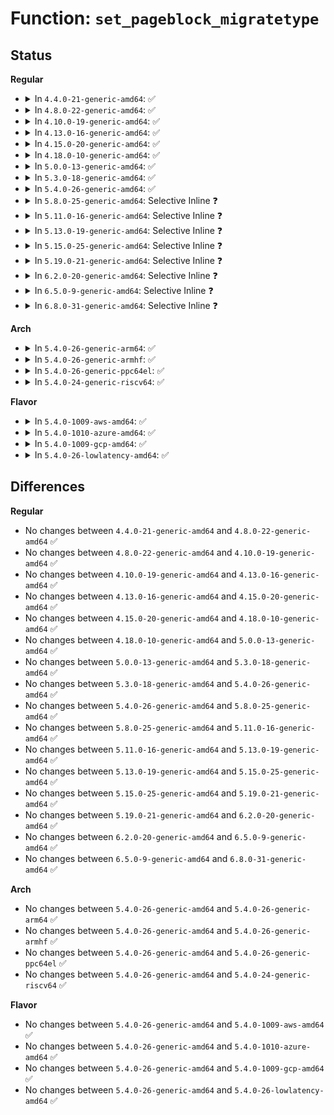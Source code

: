 # Function: <code>set_pageblock_migratetype</code>

## Status
<b>Regular</b>
<ul>
<li>
<details>
<summary>In <code>4.4.0-21-generic-amd64</code>: ✅</summary>

```c
void set_pageblock_migratetype(struct page * page, int migratetype)
```

```json
{
  "name": "set_pageblock_migratetype",
  "collision_type": "Unique Global",
  "inline_type": "No",
  "funcs": [
    {
      "addr": 18446744071580505088,
      "name": "set_pageblock_migratetype",
      "external": true,
      "loc": "mm/page_alloc.c:338",
      "file": "mm/page_alloc.c",
      "inline": "seen, unknown",
      "caller_inline": [],
      "caller_func": [
        "mm/page_alloc.c:init_cma_reserved_pageblock",
        "mm/page_alloc.c:__isolate_free_page",
        "mm/page_alloc.c:get_page_from_freelist",
        "mm/page_alloc.c:__alloc_pages_nodemask",
        "mm/page_alloc.c:memmap_init_zone",
        "mm/page_isolation.c:unset_migratetype_isolate",
        "mm/page_isolation.c:unset_migratetype_isolate",
        "mm/page_isolation.c:start_isolate_page_range"
      ]
    }
  ],
  "symbols": [
    {
      "addr": 18446744071580505088,
      "name": "set_pageblock_migratetype",
      "section": ".text",
      "bind": "STB_GLOBAL",
      "size": 66
    }
  ]
}
```
</details>
</li>
<li>
<details>
<summary>In <code>4.8.0-22-generic-amd64</code>: ✅</summary>

```c
void set_pageblock_migratetype(struct page * page, int migratetype)
```

```json
{
  "name": "set_pageblock_migratetype",
  "collision_type": "Unique Global",
  "inline_type": "No",
  "funcs": [
    {
      "addr": 18446744071580581952,
      "name": "set_pageblock_migratetype",
      "external": true,
      "loc": "mm/page_alloc.c:446",
      "file": "mm/page_alloc.c",
      "inline": "seen, unknown",
      "caller_inline": [],
      "caller_func": [
        "mm/page_alloc.c:memmap_init_zone",
        "mm/page_alloc.c:__alloc_pages_slowpath",
        "mm/page_alloc.c:get_page_from_freelist",
        "mm/page_alloc.c:__isolate_free_page",
        "mm/page_alloc.c:__rmqueue",
        "mm/page_alloc.c:__rmqueue",
        "mm/page_alloc.c:init_cma_reserved_pageblock",
        "mm/page_isolation.c:start_isolate_page_range",
        "mm/page_isolation.c:unset_migratetype_isolate",
        "mm/page_isolation.c:unset_migratetype_isolate"
      ]
    }
  ],
  "symbols": [
    {
      "addr": 18446744071580581952,
      "name": "set_pageblock_migratetype",
      "section": ".text",
      "bind": "STB_GLOBAL",
      "size": 68
    }
  ]
}
```
</details>
</li>
<li>
<details>
<summary>In <code>4.10.0-19-generic-amd64</code>: ✅</summary>

```c
void set_pageblock_migratetype(struct page * page, int migratetype)
```

```json
{
  "name": "set_pageblock_migratetype",
  "collision_type": "Unique Global",
  "inline_type": "No",
  "funcs": [
    {
      "addr": 18446744071580648464,
      "name": "set_pageblock_migratetype",
      "external": true,
      "loc": "mm/page_alloc.c:451",
      "file": "mm/page_alloc.c",
      "inline": "seen, unknown",
      "caller_inline": [],
      "caller_func": [
        "mm/page_alloc.c:memmap_init_zone",
        "mm/page_alloc.c:get_page_from_freelist",
        "mm/page_alloc.c:__isolate_free_page",
        "mm/page_alloc.c:__rmqueue",
        "mm/page_alloc.c:__rmqueue",
        "mm/page_alloc.c:unreserve_highatomic_pageblock",
        "mm/page_alloc.c:init_cma_reserved_pageblock",
        "mm/page_isolation.c:start_isolate_page_range",
        "mm/page_isolation.c:unset_migratetype_isolate",
        "mm/page_isolation.c:unset_migratetype_isolate"
      ]
    }
  ],
  "symbols": [
    {
      "addr": 18446744071580648464,
      "name": "set_pageblock_migratetype",
      "section": ".text",
      "bind": "STB_GLOBAL",
      "size": 65
    }
  ]
}
```
</details>
</li>
<li>
<details>
<summary>In <code>4.13.0-16-generic-amd64</code>: ✅</summary>

```c
void set_pageblock_migratetype(struct page * page, int migratetype)
```

```json
{
  "name": "set_pageblock_migratetype",
  "collision_type": "Unique Global",
  "inline_type": "No",
  "funcs": [
    {
      "addr": 18446744071580680800,
      "name": "set_pageblock_migratetype",
      "external": true,
      "loc": "mm/page_alloc.c:467",
      "file": "mm/page_alloc.c",
      "inline": "seen, unknown",
      "caller_inline": [],
      "caller_func": [
        "mm/page_alloc.c:memmap_init_zone",
        "mm/page_alloc.c:get_page_from_freelist",
        "mm/page_alloc.c:__isolate_free_page",
        "mm/page_alloc.c:__rmqueue",
        "mm/page_alloc.c:__rmqueue",
        "mm/page_alloc.c:unreserve_highatomic_pageblock",
        "mm/page_alloc.c:init_cma_reserved_pageblock",
        "mm/page_isolation.c:start_isolate_page_range",
        "mm/page_isolation.c:unset_migratetype_isolate",
        "mm/page_isolation.c:unset_migratetype_isolate"
      ]
    }
  ],
  "symbols": [
    {
      "addr": 18446744071580680800,
      "name": "set_pageblock_migratetype",
      "section": ".text",
      "bind": "STB_GLOBAL",
      "size": 65
    }
  ]
}
```
</details>
</li>
<li>
<details>
<summary>In <code>4.15.0-20-generic-amd64</code>: ✅</summary>

```c
void set_pageblock_migratetype(struct page * page, int migratetype)
```

```json
{
  "name": "set_pageblock_migratetype",
  "collision_type": "Unique Global",
  "inline_type": "No",
  "funcs": [
    {
      "addr": 18446744071580765504,
      "name": "set_pageblock_migratetype",
      "external": true,
      "loc": "mm/page_alloc.c:482",
      "file": "mm/page_alloc.c",
      "inline": "seen, unknown",
      "caller_inline": [],
      "caller_func": [
        "mm/page_alloc.c:memmap_init_zone",
        "mm/page_alloc.c:get_page_from_freelist",
        "mm/page_alloc.c:__isolate_free_page",
        "mm/page_alloc.c:unreserve_highatomic_pageblock",
        "mm/page_alloc.c:steal_suitable_fallback",
        "mm/page_alloc.c:steal_suitable_fallback",
        "mm/page_alloc.c:init_cma_reserved_pageblock",
        "mm/page_isolation.c:start_isolate_page_range",
        "mm/page_isolation.c:unset_migratetype_isolate",
        "mm/page_isolation.c:unset_migratetype_isolate"
      ]
    }
  ],
  "symbols": [
    {
      "addr": 18446744071580765504,
      "name": "set_pageblock_migratetype",
      "section": ".text",
      "bind": "STB_GLOBAL",
      "size": 65
    }
  ]
}
```
</details>
</li>
<li>
<details>
<summary>In <code>4.18.0-10-generic-amd64</code>: ✅</summary>

```c
void set_pageblock_migratetype(struct page * page, int migratetype)
```

```json
{
  "name": "set_pageblock_migratetype",
  "collision_type": "Unique Global",
  "inline_type": "No",
  "funcs": [
    {
      "addr": 18446744071580901728,
      "name": "set_pageblock_migratetype",
      "external": true,
      "loc": "mm/page_alloc.c:443",
      "file": "mm/page_alloc.c",
      "inline": "seen, unknown",
      "caller_inline": [],
      "caller_func": [
        "mm/page_alloc.c:memmap_init_zone",
        "mm/page_alloc.c:get_page_from_freelist",
        "mm/page_alloc.c:__isolate_free_page",
        "mm/page_alloc.c:unreserve_highatomic_pageblock",
        "mm/page_alloc.c:steal_suitable_fallback",
        "mm/page_alloc.c:steal_suitable_fallback",
        "mm/page_alloc.c:init_cma_reserved_pageblock",
        "mm/page_isolation.c:start_isolate_page_range",
        "mm/page_isolation.c:unset_migratetype_isolate",
        "mm/page_isolation.c:unset_migratetype_isolate"
      ]
    }
  ],
  "symbols": [
    {
      "addr": 18446744071580901728,
      "name": "set_pageblock_migratetype",
      "section": ".text",
      "bind": "STB_GLOBAL",
      "size": 65
    }
  ]
}
```
</details>
</li>
<li>
<details>
<summary>In <code>5.0.0-13-generic-amd64</code>: ✅</summary>

```c
void set_pageblock_migratetype(struct page * page, int migratetype)
```

```json
{
  "name": "set_pageblock_migratetype",
  "collision_type": "Unique Global",
  "inline_type": "No",
  "funcs": [
    {
      "addr": 18446744071580976176,
      "name": "set_pageblock_migratetype",
      "external": true,
      "loc": "mm/page_alloc.c:488",
      "file": "mm/page_alloc.c",
      "inline": "seen, unknown",
      "caller_inline": [],
      "caller_func": [
        "mm/page_alloc.c:memmap_init_zone_device",
        "mm/page_alloc.c:memmap_init_zone",
        "mm/page_alloc.c:get_page_from_freelist",
        "mm/page_alloc.c:__isolate_free_page",
        "mm/page_alloc.c:unreserve_highatomic_pageblock",
        "mm/page_alloc.c:steal_suitable_fallback",
        "mm/page_alloc.c:steal_suitable_fallback",
        "mm/page_alloc.c:init_cma_reserved_pageblock",
        "mm/memory-failure.c:soft_offline_page",
        "mm/memory-failure.c:soft_offline_page",
        "mm/page_isolation.c:start_isolate_page_range",
        "mm/page_isolation.c:unset_migratetype_isolate",
        "mm/page_isolation.c:unset_migratetype_isolate"
      ]
    }
  ],
  "symbols": [
    {
      "addr": 18446744071580976176,
      "name": "set_pageblock_migratetype",
      "section": ".text",
      "bind": "STB_GLOBAL",
      "size": 65
    }
  ]
}
```
</details>
</li>
<li>
<details>
<summary>In <code>5.3.0-18-generic-amd64</code>: ✅</summary>

```c
void set_pageblock_migratetype(struct page * page, int migratetype)
```

```json
{
  "name": "set_pageblock_migratetype",
  "collision_type": "Unique Global",
  "inline_type": "No",
  "funcs": [
    {
      "addr": 18446744071581394976,
      "name": "set_pageblock_migratetype",
      "external": true,
      "loc": "mm/page_alloc.c:550",
      "file": "mm/page_alloc.c",
      "inline": "seen, unknown",
      "caller_inline": [],
      "caller_func": [
        "mm/page_alloc.c:memmap_init_zone_device",
        "mm/page_alloc.c:memmap_init_zone",
        "mm/page_alloc.c:get_page_from_freelist",
        "mm/page_alloc.c:__isolate_free_page",
        "mm/page_alloc.c:unreserve_highatomic_pageblock",
        "mm/page_alloc.c:steal_suitable_fallback",
        "mm/page_alloc.c:steal_suitable_fallback",
        "mm/page_alloc.c:init_cma_reserved_pageblock",
        "mm/page_isolation.c:start_isolate_page_range",
        "mm/page_isolation.c:unset_migratetype_isolate",
        "mm/page_isolation.c:unset_migratetype_isolate"
      ]
    }
  ],
  "symbols": [
    {
      "addr": 18446744071581394976,
      "name": "set_pageblock_migratetype",
      "section": ".text",
      "bind": "STB_GLOBAL",
      "size": 65
    }
  ]
}
```
</details>
</li>
<li>
<details>
<summary>In <code>5.4.0-26-generic-amd64</code>: ✅</summary>

```c
void set_pageblock_migratetype(struct page * page, int migratetype)
```

```json
{
  "name": "set_pageblock_migratetype",
  "collision_type": "Unique Global",
  "inline_type": "No",
  "funcs": [
    {
      "addr": 18446744071581455968,
      "name": "set_pageblock_migratetype",
      "external": true,
      "loc": "mm/page_alloc.c:537",
      "file": "mm/page_alloc.c",
      "inline": "seen, unknown",
      "caller_inline": [],
      "caller_func": [
        "mm/page_alloc.c:memmap_init_zone_device",
        "mm/page_alloc.c:memmap_init_zone",
        "mm/page_alloc.c:get_page_from_freelist",
        "mm/page_alloc.c:__isolate_free_page",
        "mm/page_alloc.c:unreserve_highatomic_pageblock",
        "mm/page_alloc.c:steal_suitable_fallback",
        "mm/page_alloc.c:steal_suitable_fallback",
        "mm/page_alloc.c:init_cma_reserved_pageblock",
        "mm/page_isolation.c:start_isolate_page_range",
        "mm/page_isolation.c:unset_migratetype_isolate",
        "mm/page_isolation.c:unset_migratetype_isolate"
      ]
    }
  ],
  "symbols": [
    {
      "addr": 18446744071581455968,
      "name": "set_pageblock_migratetype",
      "section": ".text",
      "bind": "STB_GLOBAL",
      "size": 65
    }
  ]
}
```
</details>
</li>
<li>
<details>
<summary>In <code>5.8.0-25-generic-amd64</code>: Selective Inline ❓</summary>

```c
void set_pageblock_migratetype(struct page * page, int migratetype)
```

```json
{
  "name": "set_pageblock_migratetype",
  "collision_type": "Unique Global",
  "inline_type": "Selective",
  "funcs": [
    {
      "addr": 18446744071581671362,
      "name": "set_pageblock_migratetype",
      "external": true,
      "loc": "mm/page_alloc.c:536",
      "file": "mm/page_alloc.c",
      "inline": "not declared, inlined",
      "caller_inline": [
        "mm/page_alloc.c:__isolate_free_page",
        "mm/page_alloc.c:unreserve_highatomic_pageblock",
        "mm/page_alloc.c:steal_suitable_fallback",
        "mm/page_alloc.c:steal_suitable_fallback"
      ],
      "caller_func": [
        "mm/page_alloc.c:memmap_init_zone_device",
        "mm/page_alloc.c:memmap_init_zone",
        "mm/page_isolation.c:unset_migratetype_isolate",
        "mm/page_isolation.c:unset_migratetype_isolate",
        "mm/page_isolation.c:set_migratetype_isolate"
      ]
    }
  ],
  "symbols": [
    {
      "addr": 18446744071581660736,
      "name": "set_pageblock_migratetype",
      "section": ".text",
      "bind": "STB_GLOBAL",
      "size": 65
    }
  ]
}
```
</details>
</li>
<li>
<details>
<summary>In <code>5.11.0-16-generic-amd64</code>: Selective Inline ❓</summary>

```c
void set_pageblock_migratetype(struct page * page, int migratetype)
```

```json
{
  "name": "set_pageblock_migratetype",
  "collision_type": "Unique Global",
  "inline_type": "Selective",
  "funcs": [
    {
      "addr": 18446744071581718920,
      "name": "set_pageblock_migratetype",
      "external": true,
      "loc": "mm/page_alloc.c:536",
      "file": "mm/page_alloc.c",
      "inline": "not declared, inlined",
      "caller_inline": [
        "mm/page_alloc.c:__isolate_free_page",
        "mm/page_alloc.c:unreserve_highatomic_pageblock",
        "mm/page_alloc.c:steal_suitable_fallback",
        "mm/page_alloc.c:steal_suitable_fallback"
      ],
      "caller_func": [
        "mm/page_alloc.c:memmap_init_zone_device",
        "mm/page_alloc.c:memmap_init_zone",
        "mm/page_isolation.c:unset_migratetype_isolate",
        "mm/page_isolation.c:unset_migratetype_isolate",
        "mm/page_isolation.c:set_migratetype_isolate"
      ]
    }
  ],
  "symbols": [
    {
      "addr": 18446744071581708928,
      "name": "set_pageblock_migratetype",
      "section": ".text",
      "bind": "STB_GLOBAL",
      "size": 59
    }
  ]
}
```
</details>
</li>
<li>
<details>
<summary>In <code>5.13.0-19-generic-amd64</code>: Selective Inline ❓</summary>

```c
void set_pageblock_migratetype(struct page * page, int migratetype)
```

```json
{
  "name": "set_pageblock_migratetype",
  "collision_type": "Unique Global",
  "inline_type": "Selective",
  "funcs": [
    {
      "addr": 18446744071581739317,
      "name": "set_pageblock_migratetype",
      "external": true,
      "loc": "mm/page_alloc.c:558",
      "file": "mm/page_alloc.c",
      "inline": "not declared, inlined",
      "caller_inline": [
        "mm/page_alloc.c:__isolate_free_page",
        "mm/page_alloc.c:unreserve_highatomic_pageblock",
        "mm/page_alloc.c:steal_suitable_fallback",
        "mm/page_alloc.c:steal_suitable_fallback"
      ],
      "caller_func": [
        "mm/page_alloc.c:memmap_init_zone_device",
        "mm/page_alloc.c:memmap_init_range",
        "mm/page_alloc.c:get_page_from_freelist",
        "mm/page_isolation.c:start_isolate_page_range",
        "mm/page_isolation.c:unset_migratetype_isolate",
        "mm/page_isolation.c:unset_migratetype_isolate"
      ]
    }
  ],
  "symbols": [
    {
      "addr": 18446744071581729744,
      "name": "set_pageblock_migratetype",
      "section": ".text",
      "bind": "STB_GLOBAL",
      "size": 56
    }
  ]
}
```
</details>
</li>
<li>
<details>
<summary>In <code>5.15.0-25-generic-amd64</code>: Selective Inline ❓</summary>

```c
void set_pageblock_migratetype(struct page * page, int migratetype)
```

```json
{
  "name": "set_pageblock_migratetype",
  "collision_type": "Unique Global",
  "inline_type": "Selective",
  "funcs": [
    {
      "addr": 18446744071582016596,
      "name": "set_pageblock_migratetype",
      "external": true,
      "loc": "mm/page_alloc.c:561",
      "file": "mm/page_alloc.c",
      "inline": "not declared, inlined",
      "caller_inline": [
        "mm/page_alloc.c:__isolate_free_page",
        "mm/page_alloc.c:unreserve_highatomic_pageblock",
        "mm/page_alloc.c:steal_suitable_fallback",
        "mm/page_alloc.c:steal_suitable_fallback"
      ],
      "caller_func": [
        "mm/page_alloc.c:memmap_init_zone_device",
        "mm/page_alloc.c:memmap_init_range",
        "mm/page_alloc.c:get_page_from_freelist",
        "mm/page_isolation.c:start_isolate_page_range",
        "mm/page_isolation.c:unset_migratetype_isolate",
        "mm/page_isolation.c:unset_migratetype_isolate"
      ]
    }
  ],
  "symbols": [
    {
      "addr": 18446744071582003552,
      "name": "set_pageblock_migratetype",
      "section": ".text",
      "bind": "STB_GLOBAL",
      "size": 56
    }
  ]
}
```
</details>
</li>
<li>
<details>
<summary>In <code>5.19.0-21-generic-amd64</code>: Selective Inline ❓</summary>

```c
void set_pageblock_migratetype(struct page * page, int migratetype)
```

```json
{
  "name": "set_pageblock_migratetype",
  "collision_type": "Unique Global",
  "inline_type": "Selective",
  "funcs": [
    {
      "addr": 18446744071582443085,
      "name": "set_pageblock_migratetype",
      "external": true,
      "loc": "mm/page_alloc.c:551",
      "file": "mm/page_alloc.c",
      "inline": "not declared, inlined",
      "caller_inline": [
        "mm/page_alloc.c:__isolate_free_page",
        "mm/page_alloc.c:unreserve_highatomic_pageblock",
        "mm/page_alloc.c:steal_suitable_fallback",
        "mm/page_alloc.c:steal_suitable_fallback"
      ],
      "caller_func": [
        "mm/page_alloc.c:__init_zone_device_page",
        "mm/page_alloc.c:memmap_init_range",
        "mm/page_alloc.c:get_page_from_freelist",
        "mm/page_isolation.c:unset_migratetype_isolate",
        "mm/page_isolation.c:unset_migratetype_isolate"
      ]
    }
  ],
  "symbols": [
    {
      "addr": 18446744071582427936,
      "name": "set_pageblock_migratetype",
      "section": ".text",
      "bind": "STB_GLOBAL",
      "size": 70
    }
  ]
}
```
</details>
</li>
<li>
<details>
<summary>In <code>6.2.0-20-generic-amd64</code>: Selective Inline ❓</summary>

```c
void set_pageblock_migratetype(struct page * page, int migratetype)
```

```json
{
  "name": "set_pageblock_migratetype",
  "collision_type": "Unique Global",
  "inline_type": "Selective",
  "funcs": [
    {
      "addr": 18446744071596417757,
      "name": "set_pageblock_migratetype",
      "external": true,
      "loc": "mm/page_alloc.c:608",
      "file": "mm/page_alloc.c",
      "inline": "not declared, inlined",
      "caller_inline": [
        "mm/page_alloc.c:__init_zone_device_page",
        "mm/page_alloc.c:memmap_init_range",
        "mm/page_alloc.c:__isolate_free_page",
        "mm/page_alloc.c:unreserve_highatomic_pageblock",
        "mm/page_alloc.c:steal_suitable_fallback",
        "mm/page_alloc.c:steal_suitable_fallback"
      ],
      "caller_func": [
        "mm/page_alloc.c:get_page_from_freelist",
        "mm/page_isolation.c:unset_migratetype_isolate",
        "mm/page_isolation.c:unset_migratetype_isolate"
      ]
    }
  ],
  "symbols": [
    {
      "addr": 18446744071582936672,
      "name": "set_pageblock_migratetype",
      "section": ".text",
      "bind": "STB_GLOBAL",
      "size": 70
    }
  ]
}
```
</details>
</li>
<li>
<details>
<summary>In <code>6.5.0-9-generic-amd64</code>: Selective Inline ❓</summary>

```c
void set_pageblock_migratetype(struct page * page, int migratetype)
```

```json
{
  "name": "set_pageblock_migratetype",
  "collision_type": "Unique Global",
  "inline_type": "Selective",
  "funcs": [
    {
      "addr": 18446744071583171973,
      "name": "set_pageblock_migratetype",
      "external": true,
      "loc": "mm/page_alloc.c:449",
      "file": "mm/page_alloc.c",
      "inline": "not declared, inlined",
      "caller_inline": [
        "mm/page_alloc.c:get_page_from_freelist",
        "mm/page_alloc.c:__isolate_free_page",
        "mm/page_alloc.c:unreserve_highatomic_pageblock",
        "mm/page_alloc.c:steal_suitable_fallback",
        "mm/page_alloc.c:steal_suitable_fallback"
      ],
      "caller_func": [
        "mm/mm_init.c:memmap_init_range",
        "mm/page_isolation.c:unset_migratetype_isolate",
        "mm/page_isolation.c:unset_migratetype_isolate"
      ]
    }
  ],
  "symbols": [
    {
      "addr": 18446744071583154112,
      "name": "set_pageblock_migratetype",
      "section": ".text",
      "bind": "STB_GLOBAL",
      "size": 70
    }
  ]
}
```
</details>
</li>
<li>
<details>
<summary>In <code>6.8.0-31-generic-amd64</code>: Selective Inline ❓</summary>

```c
void set_pageblock_migratetype(struct page * page, int migratetype)
```

```json
{
  "name": "set_pageblock_migratetype",
  "collision_type": "Unique Global",
  "inline_type": "Selective",
  "funcs": [
    {
      "addr": 18446744071583355659,
      "name": "set_pageblock_migratetype",
      "external": true,
      "loc": "mm/page_alloc.c:431",
      "file": "mm/page_alloc.c",
      "inline": "not declared, inlined",
      "caller_inline": [
        "mm/page_alloc.c:get_page_from_freelist",
        "mm/page_alloc.c:__isolate_free_page",
        "mm/page_alloc.c:unreserve_highatomic_pageblock",
        "mm/page_alloc.c:steal_suitable_fallback",
        "mm/page_alloc.c:steal_suitable_fallback"
      ],
      "caller_func": [
        "mm/mm_init.c:memmap_init_range",
        "mm/page_isolation.c:unset_migratetype_isolate",
        "mm/page_isolation.c:unset_migratetype_isolate"
      ]
    }
  ],
  "symbols": [
    {
      "addr": 18446744071583337264,
      "name": "set_pageblock_migratetype",
      "section": ".text",
      "bind": "STB_GLOBAL",
      "size": 70
    }
  ]
}
```
</details>
</li>
</ul>
<b>Arch</b>
<ul>
<li>
<details>
<summary>In <code>5.4.0-26-generic-arm64</code>: ✅</summary>

```c
void set_pageblock_migratetype(struct page * page, int migratetype)
```

```json
{
  "name": "set_pageblock_migratetype",
  "collision_type": "Unique Global",
  "inline_type": "No",
  "funcs": [
    {
      "addr": 18446603336492863344,
      "name": "set_pageblock_migratetype",
      "external": true,
      "loc": "mm/page_alloc.c:537",
      "file": "mm/page_alloc.c",
      "inline": "seen, unknown",
      "caller_inline": [],
      "caller_func": [
        "mm/page_alloc.c:memmap_init_zone",
        "mm/page_alloc.c:get_page_from_freelist",
        "mm/page_alloc.c:__isolate_free_page",
        "mm/page_alloc.c:unreserve_highatomic_pageblock",
        "mm/page_alloc.c:steal_suitable_fallback",
        "mm/page_alloc.c:steal_suitable_fallback",
        "mm/page_alloc.c:init_cma_reserved_pageblock",
        "mm/memory-failure.c:soft_offline_page",
        "mm/memory-failure.c:soft_offline_page",
        "mm/page_isolation.c:start_isolate_page_range",
        "mm/page_isolation.c:unset_migratetype_isolate"
      ]
    }
  ],
  "symbols": [
    {
      "addr": 18446603336492863344,
      "name": "set_pageblock_migratetype",
      "section": ".text",
      "bind": "STB_GLOBAL",
      "size": 96
    }
  ]
}
```
</details>
</li>
<li>
<details>
<summary>In <code>5.4.0-26-generic-armhf</code>: ✅</summary>

```c
void set_pageblock_migratetype(struct page * page, int migratetype)
```

```json
{
  "name": "set_pageblock_migratetype",
  "collision_type": "Unique Global",
  "inline_type": "No",
  "funcs": [
    {
      "addr": 3226663044,
      "name": "set_pageblock_migratetype",
      "external": true,
      "loc": "mm/page_alloc.c:537",
      "file": "mm/page_alloc.c",
      "inline": "seen, unknown",
      "caller_inline": [],
      "caller_func": [
        "mm/page_alloc.c:memmap_init_zone",
        "mm/page_alloc.c:get_page_from_freelist",
        "mm/page_alloc.c:__isolate_free_page",
        "mm/page_alloc.c:unreserve_highatomic_pageblock",
        "mm/page_alloc.c:steal_suitable_fallback",
        "mm/page_alloc.c:steal_suitable_fallback",
        "mm/page_alloc.c:init_cma_reserved_pageblock",
        "mm/page_isolation.c:start_isolate_page_range",
        "mm/page_isolation.c:unset_migratetype_isolate",
        "mm/page_isolation.c:unset_migratetype_isolate"
      ]
    }
  ],
  "symbols": [
    {
      "addr": 3226663044,
      "name": "set_pageblock_migratetype",
      "section": ".text",
      "bind": "STB_GLOBAL",
      "size": 132
    }
  ]
}
```
</details>
</li>
<li>
<details>
<summary>In <code>5.4.0-26-generic-ppc64el</code>: ✅</summary>

```c
void set_pageblock_migratetype(struct page * page, int migratetype)
```

```json
{
  "name": "set_pageblock_migratetype",
  "collision_type": "Unique Global",
  "inline_type": "No",
  "funcs": [
    {
      "addr": 13835058055286254752,
      "name": "set_pageblock_migratetype",
      "external": true,
      "loc": "mm/page_alloc.c:537",
      "file": "mm/page_alloc.c",
      "inline": "seen, unknown",
      "caller_inline": [],
      "caller_func": [
        "mm/page_alloc.c:memmap_init_zone_device",
        "mm/page_alloc.c:memmap_init_zone",
        "mm/page_alloc.c:get_page_from_freelist",
        "mm/page_alloc.c:__isolate_free_page",
        "mm/page_alloc.c:unreserve_highatomic_pageblock",
        "mm/page_alloc.c:unreserve_highatomic_pageblock",
        "mm/page_alloc.c:steal_suitable_fallback",
        "mm/page_alloc.c:steal_suitable_fallback",
        "mm/page_alloc.c:init_cma_reserved_pageblock",
        "mm/page_isolation.c:start_isolate_page_range",
        "mm/page_isolation.c:unset_migratetype_isolate",
        "mm/page_isolation.c:unset_migratetype_isolate"
      ]
    }
  ],
  "symbols": [
    {
      "addr": 13835058055286254752,
      "name": "set_pageblock_migratetype",
      "section": ".text",
      "bind": "STB_GLOBAL",
      "size": 80
    }
  ]
}
```
</details>
</li>
<li>
<details>
<summary>In <code>5.4.0-24-generic-riscv64</code>: ✅</summary>

```c
void set_pageblock_migratetype(struct page * page, int migratetype)
```

```json
{
  "name": "set_pageblock_migratetype",
  "collision_type": "Unique Global",
  "inline_type": "No",
  "funcs": [
    {
      "addr": 18446743936272808518,
      "name": "set_pageblock_migratetype",
      "external": true,
      "loc": "mm/page_alloc.c:537",
      "file": "mm/page_alloc.c",
      "inline": "seen, unknown",
      "caller_inline": [],
      "caller_func": [
        "mm/page_alloc.c:memmap_init_zone",
        "mm/page_alloc.c:get_page_from_freelist",
        "mm/page_alloc.c:__isolate_free_page",
        "mm/page_alloc.c:unreserve_highatomic_pageblock",
        "mm/page_alloc.c:steal_suitable_fallback",
        "mm/page_alloc.c:steal_suitable_fallback",
        "mm/page_alloc.c:init_cma_reserved_pageblock",
        "mm/page_isolation.c:start_isolate_page_range",
        "mm/page_isolation.c:unset_migratetype_isolate",
        "mm/page_isolation.c:unset_migratetype_isolate"
      ]
    }
  ],
  "symbols": [
    {
      "addr": 18446743936272808518,
      "name": "set_pageblock_migratetype",
      "section": ".text",
      "bind": "STB_GLOBAL",
      "size": 84
    }
  ]
}
```
</details>
</li>
</ul>
<b>Flavor</b>
<ul>
<li>
<details>
<summary>In <code>5.4.0-1009-aws-amd64</code>: ✅</summary>

```c
void set_pageblock_migratetype(struct page * page, int migratetype)
```

```json
{
  "name": "set_pageblock_migratetype",
  "collision_type": "Unique Global",
  "inline_type": "No",
  "funcs": [
    {
      "addr": 18446744071581424816,
      "name": "set_pageblock_migratetype",
      "external": true,
      "loc": "mm/page_alloc.c:537",
      "file": "mm/page_alloc.c",
      "inline": "seen, unknown",
      "caller_inline": [],
      "caller_func": [
        "mm/page_alloc.c:memmap_init_zone_device",
        "mm/page_alloc.c:memmap_init_zone",
        "mm/page_alloc.c:get_page_from_freelist",
        "mm/page_alloc.c:__isolate_free_page",
        "mm/page_alloc.c:unreserve_highatomic_pageblock",
        "mm/page_alloc.c:steal_suitable_fallback",
        "mm/page_alloc.c:steal_suitable_fallback",
        "mm/page_alloc.c:init_cma_reserved_pageblock",
        "mm/page_isolation.c:start_isolate_page_range",
        "mm/page_isolation.c:unset_migratetype_isolate",
        "mm/page_isolation.c:unset_migratetype_isolate"
      ]
    }
  ],
  "symbols": [
    {
      "addr": 18446744071581424816,
      "name": "set_pageblock_migratetype",
      "section": ".text",
      "bind": "STB_GLOBAL",
      "size": 65
    }
  ]
}
```
</details>
</li>
<li>
<details>
<summary>In <code>5.4.0-1010-azure-amd64</code>: ✅</summary>

```c
void set_pageblock_migratetype(struct page * page, int migratetype)
```

```json
{
  "name": "set_pageblock_migratetype",
  "collision_type": "Unique Global",
  "inline_type": "No",
  "funcs": [
    {
      "addr": 18446744071581367296,
      "name": "set_pageblock_migratetype",
      "external": true,
      "loc": "mm/page_alloc.c:537",
      "file": "mm/page_alloc.c",
      "inline": "seen, unknown",
      "caller_inline": [],
      "caller_func": [
        "mm/page_alloc.c:memmap_init_zone_device",
        "mm/page_alloc.c:memmap_init_zone",
        "mm/page_alloc.c:get_page_from_freelist",
        "mm/page_alloc.c:__isolate_free_page",
        "mm/page_alloc.c:unreserve_highatomic_pageblock",
        "mm/page_alloc.c:steal_suitable_fallback",
        "mm/page_alloc.c:steal_suitable_fallback",
        "mm/page_alloc.c:init_cma_reserved_pageblock",
        "mm/page_isolation.c:start_isolate_page_range",
        "mm/page_isolation.c:unset_migratetype_isolate",
        "mm/page_isolation.c:unset_migratetype_isolate"
      ]
    }
  ],
  "symbols": [
    {
      "addr": 18446744071581367296,
      "name": "set_pageblock_migratetype",
      "section": ".text",
      "bind": "STB_GLOBAL",
      "size": 65
    }
  ]
}
```
</details>
</li>
<li>
<details>
<summary>In <code>5.4.0-1009-gcp-amd64</code>: ✅</summary>

```c
void set_pageblock_migratetype(struct page * page, int migratetype)
```

```json
{
  "name": "set_pageblock_migratetype",
  "collision_type": "Unique Global",
  "inline_type": "No",
  "funcs": [
    {
      "addr": 18446744071581416016,
      "name": "set_pageblock_migratetype",
      "external": true,
      "loc": "mm/page_alloc.c:537",
      "file": "mm/page_alloc.c",
      "inline": "seen, unknown",
      "caller_inline": [],
      "caller_func": [
        "mm/page_alloc.c:memmap_init_zone_device",
        "mm/page_alloc.c:memmap_init_zone",
        "mm/page_alloc.c:get_page_from_freelist",
        "mm/page_alloc.c:__isolate_free_page",
        "mm/page_alloc.c:unreserve_highatomic_pageblock",
        "mm/page_alloc.c:steal_suitable_fallback",
        "mm/page_alloc.c:steal_suitable_fallback",
        "mm/page_alloc.c:init_cma_reserved_pageblock",
        "mm/page_isolation.c:start_isolate_page_range",
        "mm/page_isolation.c:unset_migratetype_isolate",
        "mm/page_isolation.c:unset_migratetype_isolate"
      ]
    }
  ],
  "symbols": [
    {
      "addr": 18446744071581416016,
      "name": "set_pageblock_migratetype",
      "section": ".text",
      "bind": "STB_GLOBAL",
      "size": 65
    }
  ]
}
```
</details>
</li>
<li>
<details>
<summary>In <code>5.4.0-26-lowlatency-amd64</code>: ✅</summary>

```c
void set_pageblock_migratetype(struct page * page, int migratetype)
```

```json
{
  "name": "set_pageblock_migratetype",
  "collision_type": "Unique Global",
  "inline_type": "No",
  "funcs": [
    {
      "addr": 18446744071581480272,
      "name": "set_pageblock_migratetype",
      "external": true,
      "loc": "mm/page_alloc.c:537",
      "file": "mm/page_alloc.c",
      "inline": "seen, unknown",
      "caller_inline": [],
      "caller_func": [
        "mm/page_alloc.c:memmap_init_zone_device",
        "mm/page_alloc.c:memmap_init_zone",
        "mm/page_alloc.c:get_page_from_freelist",
        "mm/page_alloc.c:__isolate_free_page",
        "mm/page_alloc.c:unreserve_highatomic_pageblock",
        "mm/page_alloc.c:steal_suitable_fallback",
        "mm/page_alloc.c:steal_suitable_fallback",
        "mm/page_alloc.c:init_cma_reserved_pageblock",
        "mm/page_isolation.c:start_isolate_page_range",
        "mm/page_isolation.c:unset_migratetype_isolate",
        "mm/page_isolation.c:unset_migratetype_isolate"
      ]
    }
  ],
  "symbols": [
    {
      "addr": 18446744071581480272,
      "name": "set_pageblock_migratetype",
      "section": ".text",
      "bind": "STB_GLOBAL",
      "size": 65
    }
  ]
}
```
</details>
</li>
</ul>

## Differences
<b>Regular</b>
<ul>
<li>
No changes between <code>4.4.0-21-generic-amd64</code> and <code>4.8.0-22-generic-amd64</code> ✅
</li>
<li>
No changes between <code>4.8.0-22-generic-amd64</code> and <code>4.10.0-19-generic-amd64</code> ✅
</li>
<li>
No changes between <code>4.10.0-19-generic-amd64</code> and <code>4.13.0-16-generic-amd64</code> ✅
</li>
<li>
No changes between <code>4.13.0-16-generic-amd64</code> and <code>4.15.0-20-generic-amd64</code> ✅
</li>
<li>
No changes between <code>4.15.0-20-generic-amd64</code> and <code>4.18.0-10-generic-amd64</code> ✅
</li>
<li>
No changes between <code>4.18.0-10-generic-amd64</code> and <code>5.0.0-13-generic-amd64</code> ✅
</li>
<li>
No changes between <code>5.0.0-13-generic-amd64</code> and <code>5.3.0-18-generic-amd64</code> ✅
</li>
<li>
No changes between <code>5.3.0-18-generic-amd64</code> and <code>5.4.0-26-generic-amd64</code> ✅
</li>
<li>
No changes between <code>5.4.0-26-generic-amd64</code> and <code>5.8.0-25-generic-amd64</code> ✅
</li>
<li>
No changes between <code>5.8.0-25-generic-amd64</code> and <code>5.11.0-16-generic-amd64</code> ✅
</li>
<li>
No changes between <code>5.11.0-16-generic-amd64</code> and <code>5.13.0-19-generic-amd64</code> ✅
</li>
<li>
No changes between <code>5.13.0-19-generic-amd64</code> and <code>5.15.0-25-generic-amd64</code> ✅
</li>
<li>
No changes between <code>5.15.0-25-generic-amd64</code> and <code>5.19.0-21-generic-amd64</code> ✅
</li>
<li>
No changes between <code>5.19.0-21-generic-amd64</code> and <code>6.2.0-20-generic-amd64</code> ✅
</li>
<li>
No changes between <code>6.2.0-20-generic-amd64</code> and <code>6.5.0-9-generic-amd64</code> ✅
</li>
<li>
No changes between <code>6.5.0-9-generic-amd64</code> and <code>6.8.0-31-generic-amd64</code> ✅
</li>
</ul>
<b>Arch</b>
<ul>
<li>
No changes between <code>5.4.0-26-generic-amd64</code> and <code>5.4.0-26-generic-arm64</code> ✅
</li>
<li>
No changes between <code>5.4.0-26-generic-amd64</code> and <code>5.4.0-26-generic-armhf</code> ✅
</li>
<li>
No changes between <code>5.4.0-26-generic-amd64</code> and <code>5.4.0-26-generic-ppc64el</code> ✅
</li>
<li>
No changes between <code>5.4.0-26-generic-amd64</code> and <code>5.4.0-24-generic-riscv64</code> ✅
</li>
</ul>
<b>Flavor</b>
<ul>
<li>
No changes between <code>5.4.0-26-generic-amd64</code> and <code>5.4.0-1009-aws-amd64</code> ✅
</li>
<li>
No changes between <code>5.4.0-26-generic-amd64</code> and <code>5.4.0-1010-azure-amd64</code> ✅
</li>
<li>
No changes between <code>5.4.0-26-generic-amd64</code> and <code>5.4.0-1009-gcp-amd64</code> ✅
</li>
<li>
No changes between <code>5.4.0-26-generic-amd64</code> and <code>5.4.0-26-lowlatency-amd64</code> ✅
</li>
</ul>
